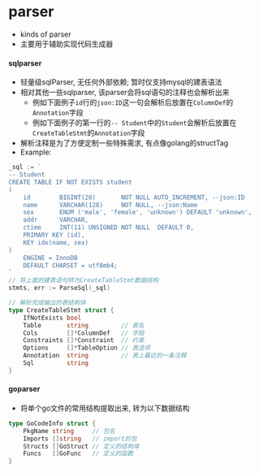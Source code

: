 # parser
* kinds of parser
* 主要用于辅助实现代码生成器

#### sqlparser
* 轻量级sqlParser, 无任何外部依赖; 暂时仅支持mysql的建表语法
* 相对其他一些sqlparser, 该parser会将sql语句的注释也会解析出来
    + 例如下面例子`id`行的`json:ID`这一句会解析后放置在`ColumnDef`的`Annotation`字段
    + 例如下面例子的第一行的`-- Student`中的`Student`会解析后放置在`CreateTableStmt`的`Annotation`字段
* 解析注释是为了方便定制一些特殊需求, 有点像golang的structTag
* Example:
```go
_sql := `
-- Student
CREATE TABLE IF NOT EXISTS student
(
    id        BIGINT(20)       NOT NULL AUTO_INCREMENT, --json:ID
    name      VARCHAR(128)     NOT NULL, --json:Name
    sex       ENUM ('male', 'female', 'unknown') DEFAULT 'unknown',
    addr      VARCHAR,
    ctime     INT(11) UNSIGNED NOT NULL  DEFAULT 0,
    PRIMARY KEY (id),
	KEY idx(name, sex)
)
    ENGINE = InnoDB
    DEFAULT CHARSET = utf8mb4;
`
// 将上面的建表语句转为CreateTableStmt数据结构
stmts, err := ParseSql(_sql)

// 解析完成输出的表结构体
type CreateTableStmt struct {
	IfNotExists bool
	Table       string         // 表名
	Cols        []*ColumnDef   // 字段
	Constraints []*Constraint  // 约束
	Options     []*TableOption // 表选项
	Annotation  string         // 表上最近的一条注释
	Sql         string
}

```


#### goparser
* 将单个go文件的常用结构提取出来, 转为以下数据结构
```go
type GoCodeInfo struct {
	PkgName string     // 包名
	Imports []string   // import的包
	Structs []GoStruct // 定义的结构体
	Funcs   []GoFunc   // 定义的函数
}
```
